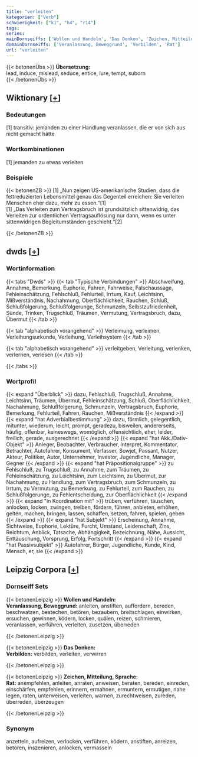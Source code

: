 ```yaml
---
title: "verleiten"
kategorien: ["Verb"]
schwierigkeit: ["k1", "h4", "r14"]
tags:
series:
mainDornseiffs: ['Wollen und Handeln', 'Das Denken', 'Zeichen, Mitteilung, Sprache']
domainDornseiffs: ['Veranlassung, Beweggrund', 'Verbilden', 'Rat']
url: "verleiten"
---
```


{{< betonenÜbs >}}
**Übersetzung:**  
lead, induce, mislead, seduce, entice, lure, tempt, suborn  
{{< /betonenÜbs >}}

## Wiktionary [[+](https://de.wiktionary.org/wiki/verleiten)]

### Bedeutungen
[1] transitiv: jemanden zu einer Handlung veranlassen, die er von sich aus nicht gemacht hätte  

### Wortkombinationen
[1] jemanden zu etwas verleiten  

### Beispiele
{{< betonenZB >}}
[1] „Nun zeigen US-amerikanische Studien, dass die fettreduzierten Lebensmittel genau das Gegenteil erreichen: Sie verleiten Menschen eher dazu, mehr zu essen.“[1]  
[1] „Das Verleiten zum Vertragsbruch ist grundsätzlich sittenwidrig, das Verleiten zur ordentlichen Vertragsauflösung nur dann, wenn es unter sittenwidrigen Begleitumständen geschieht.“[2]  

{{< /betonenZB >}}


## dwds [[+](https://www.dwds.de/wb/verleiten)]

### Wortinformation
{{< tabs "Dwds" >}}
{{< tab "Typische Verbindungen" >}}
Abschweifung, Annahme, Bemerkung, Euphorie, Fahren, Fahrweise, Falschaussage, Fehleinschätzung, Fehlschluß, Fehlurteil, Irrtum, Kauf, Leichtsinn, Mißverständnis, Nachahmung, Oberflächlichkeit, Rauchen, Schluß, Schlußfolgerung, Schlußfolgerunge, Schmunzeln, Selbstzufriedenheit, Sünde, Trinken, Trugschluß, Träumen, Vermutung, Vertragsbruch, dazu, Übermut
{{< /tab >}}

{{< tab "alphabetisch vorangehend" >}}
Verleimung, verleimen, Verleihungsurkunde, Verleihung, Verleihsystem
{{< /tab >}}

{{< tab "alphabetisch vorangehend" >}}
verleitgeben, Verleitung, verlenken, verlernen, verlesen
{{< /tab >}}

{{< /tabs >}}

### Wortprofil
{{< expand "Überblick" >}} dazu, Fehlschluß, Trugschluß, Annahme, Leichtsinn, Träumen, Übermut, Fehleinschätzung, Schluß, Oberflächlichkeit, Nachahmung, Schlußfolgerung, Schmunzeln, Vertragsbruch, Euphorie, Bemerkung, Fehlurteil, Fahren, Rauchen, Mißverständnis {{< /expand >}}
{{< expand "hat Adverbialbestimmung" >}} dazu, förmlich, gelegentlich, mitunter, wiederum, leicht, prompt, geradezu, bisweilen, andererseits, häufig, offenbar, keineswegs, womöglich, offensichtlich, eher, leider, freilich, gerade, ausgerechnet {{< /expand >}}
{{< expand "hat Akk./Dativ-Objekt" >}} Anleger, Beobachter, Verbraucher, Interpret, Kommentator, Betrachter, Autofahrer, Konsument, Verfasser, Sowjet, Passant, Nutzer, Akteur, Politiker, Autor, Unternehmer, Investor, Jugendliche, Manager, Gegner {{< /expand >}}
{{< expand "hat Präpositionalgruppe" >}} zu Fehlschluß, zu Trugschluß, zu Annahme, zum Träumen, zu Fehleinschätzung, zu Leichtsinn, zum Leichtsinn, zu Übermut, zur Nachahmung, zu Handlung, zum Vertragsbruch, zum Schmunzeln, zu Irrtum, zu Vermutung, zu Bemerkung, zu Fehlurteil, zum Rauchen, zu Schlußfolgerunge, zu Fehlentscheidung, zur Oberflächlichkeit {{< /expand >}}
{{< expand "in Koordination mit" >}} trüben, verführen, täuschen, anlocken, locken, zwingen, treiben, fördern, führen, anbieten, erhöhen, gelten, machen, bringen, lassen, schaffen, setzen, fahren, spielen, geben {{< /expand >}}
{{< expand "hat Subjekt" >}} Erscheinung, Annahme, Sichtweise, Euphorie, Lektüre, Furcht, Umstand, Leidenschaft, Zins, Reichtum, Anblick, Tatsache, Abhängigkeit, Bezeichnung, Nähe, Aussicht, Enttäuschung, Vorsprung, Erfolg, Fortschritt {{< /expand >}}
{{< expand "hat Passivsubjekt" >}} Autofahrer, Bürger, Jugendliche, Kunde, Kind, Mensch, er, sie {{< /expand >}}

## Leipzig Corpora [[+](https://corpora.uni-leipzig.de/en/res?word=verleiten&corpusId=deu_newscrawl-public_2018)]

### Dornseiff Sets
{{< betonenLeipzig >}}
**Wollen und Handeln:**  
**Veranlassung, Beweggrund:** anleiten, anstiften, auffordern, bereden, beschwatzen, bestechen, betören, bezaubern, breitschlagen, einwirken, ersuchen, gewinnen, ködern, locken, quälen, reizen, schmieren, veranlassen, verführen, verleiten, zusetzen, überreden  

{{< /betonenLeipzig >}}


{{< betonenLeipzig >}}
**Das Denken:**  
**Verbilden:** verbilden, verleiten, verwirren  

{{< /betonenLeipzig >}}


{{< betonenLeipzig >}}
**Zeichen, Mitteilung, Sprache:**  
**Rat:** anempfehlen, anleiten, anraten, anweisen, beraten, bereden, einreden, einschärfen, empfehlen, erinnern, ermahnen, ermuntern, ermutigen, nahe legen, raten, unterweisen, verleiten, warnen, zurechtweisen, zureden, überreden, überzeugen  

{{< /betonenLeipzig >}}

### Synonym
anzetteln, aufreizen, verlocken, verführen, ködern, anstiften, anreizen, betören, inszenieren, anlocken, vermasseln

